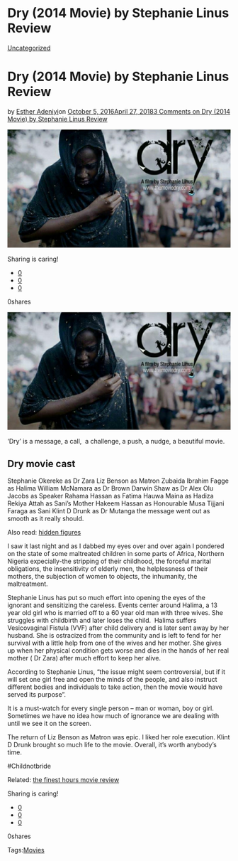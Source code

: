 # Dry (2014 Movie) by Stephanie Linus Review

[Uncategorized](https://estheradeniyi.com/category/uncategorized/)
# Dry (2014 Movie) by Stephanie Linus Review

by [Esther Adeniyi](https://estheradeniyi.com/author/esther-adeniyi/)on [October 5, 2016April 27, 2018](https://estheradeniyi.com/dry-2014-movie-review-by-stephanie-linus/)[3 Comments on Dry (2014 Movie) by Stephanie Linus Review](https://estheradeniyi.com/dry-2014-movie-review-by-stephanie-linus/#comments)

![](images/Dry28movie29.jpg)

Sharing is caring!

- [0](https://www.facebook.com/sharer/sharer.php?u=https%3A%2F%2Festheradeniyi.com%2Fdry-2014-movie-review-by-stephanie-linus%2F&amp;t=Dry%20%282014%20Movie%29%20by%20Stephanie%20Linus%20Review)
- [0](https://twitter.com/intent/tweet?text=Dry%20%282014%20Movie%29%20by%20Stephanie%20Linus%20Review&amp;url=https%3A%2F%2Festheradeniyi.com%2Fdry-2014-movie-review-by-stephanie-linus%2F)
- [0](#)

0shares

[![](images/Dry28movie29-1024x542.jpg)](images/Dry28movie29-1024x542.jpg)

 &#x2018;Dry&#x2019; is a message, a call, &#xA0;a challenge, a push, a nudge, a beautiful movie.

##  Dry movie cast

 Stephanie Okereke as Dr Zara
 Liz Benson as Matron
 Zubaida Ibrahim Fagge as Halima
 William McNamara as Dr Brown
 Darwin Shaw as Dr Alex
 Olu Jacobs as Speaker
 Rahama Hassan as Fatima
 Hauwa Maina as Hadiza
 Rekiya Attah as Sani&#x2019;s Mother
 Hakeem Hassan as Honourable Musa
 Tijjani Faraga as Sani
 Klint D Drunk as Dr Mutanga
 the message went out as smooth as it really should.

Also read: [hidden figures](https://www.estheradeniyi.com/my-number-one-lesson-from-hidden)

I saw it last night and as I dabbed my eyes over and over again I pondered on the state of some maltreated children in some parts of Africa, Northern Nigeria expecially-the stripping of their childhood, the forceful marital obligations, the insensitivity of elderly men, the helplessness of their mothers, the subjection of women to objects, the inhumanity, the maltreatment.

Stephanie Linus has put so much effort into opening the eyes of the ignorant and sensitizing the careless. Events center around Halima, a 13 year old girl who is married off to a 60 year old man with three wives. She struggles with childbirth and later loses the child. &#xA0;Halima suffers Vesicovaginal Fistula (VVF) after child delivery and is later sent away by her husband. She is ostracized from the community and is left to fend for her survival with a little help from one of the wives and her mother. She gives up when her physical condition gets worse and dies in the hands of her real mother ( Dr Zara) after much effort to keep her alive.

According to Stephanie Linus, &#x201C;the issue might seem controversial, but if it will set one girl free and open the minds of the people, and also instruct different bodies and individuals to take action, then the movie would have served its purpose&#x201D;.

It is a must-watch for every single person &#x2013; man or woman, boy or girl. Sometimes we have no idea how much of ignorance we are dealing with until we see it on the screen.

The return of Liz Benson as Matron was epic. I liked her role execution. Klint D Drunk brought so much life to the movie. Overall, it&#x2019;s worth anybody&#x2019;s time.

#Childnotbride

Related: [the finest hours movie review](https://www.estheradeniyi.com/The-Finest-Hours-movie)

Sharing is caring!

- [0](https://www.facebook.com/sharer/sharer.php?u=https%3A%2F%2Festheradeniyi.com%2Fdry-2014-movie-review-by-stephanie-linus%2F&amp;t=Dry%20%282014%20Movie%29%20by%20Stephanie%20Linus%20Review)
- [0](https://twitter.com/intent/tweet?text=Dry%20%282014%20Movie%29%20by%20Stephanie%20Linus%20Review&amp;url=https%3A%2F%2Festheradeniyi.com%2Fdry-2014-movie-review-by-stephanie-linus%2F)
- [0](#)

0shares

Tags:[Movies](https://estheradeniyi.com/tag/movies/)